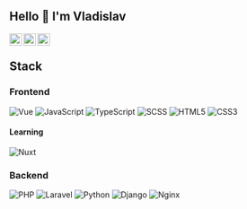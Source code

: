 ## Hello 👋 I'm Vladislav

<a href="https://t.me/screxy" title="Telegram">
  <img align="left" alt="Telegram" width="22px" src="https://camo.githubusercontent.com/5c1975da7d9ab735ceb71c57b6c7e48ff3e08ca4/68747470733a2f2f6564656e742e6769746875622e696f2f537570657254696e7949636f6e732f696d616765732f7376672f74656c656772616d2e737667">
</a>
<a href="https://vk.com/screxy" title="VK">
  <img align="left" alt="VK" width="22px" src="https://upload.wikimedia.org/wikipedia/commons/thumb/2/21/VK.com-logo.svg/2048px-VK.com-logo.svg.png" />
</a>
<a href="mailto:dvbvladis@mail.ru" title="Email">
  <img align="left" alt="Email" width="22px" src="https://cdn.icon-icons.com/icons2/294/PNG/128/Mail_31108.png" />
</a>
<br>

## Stack
### Frontend
![Vue](https://img.shields.io/badge/-Vue-35495e?style=flat-square&logo=vuedotjs)
![JavaScript](https://img.shields.io/badge/-JavaScript-F7DF1C?style=flat-square&logo=javascript&logoColor=white&color=%23FFCE5A)
![TypeScript](https://img.shields.io/badge/-TypeScript-007ACC?style=flat-square&logo=typescript&logoColor=white)
![SCSS](https://img.shields.io/badge/-SCSS-94476E?style=flat-square&logo=SASS)
![HTML5](https://img.shields.io/badge/-HTML5-%23E44D27?style=flat-square&logo=html5&logoColor=ffffff)
![CSS3](https://img.shields.io/badge/-CSS3-%231572B6?style=flat-square&logo=css3)
#### Learning
![Nuxt](https://img.shields.io/badge/-Nuxt-35495e?style=flat-square&logo=nuxtdotjs)
### Backend
![PHP](https://img.shields.io/badge/-PHP-494949?style=flat-square&logo=php)
![Laravel](https://img.shields.io/badge/-Laravel-8f2323?style=flat-square&logo=Laravel)
![Python](https://img.shields.io/badge/-Python-000000?style=flat-square&logo=Python)
![Django](https://img.shields.io/badge/-Django-092D1F?style=flat-square&logo=Django)
![Nginx](https://img.shields.io/badge/-Nginx-009400?style=flat-square&logo=nginx)
